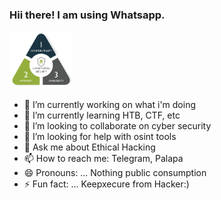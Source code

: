 ### Hii there! I am using Whatsapp.

<img src="preview.png" width="20%">

- 🔭 I’m currently working on what i'm doing
- 🌱 I’m currently learning HTB, CTF, etc
- 👯 I’m looking to collaborate on cyber security
- 🤔 I’m looking for help with osint tools
- 💬 Ask me about Ethical Hacking
- 📫 How to reach me: Telegram, Palapa
- 😄 Pronouns: ... Nothing public consumption
- ⚡ Fun fact: ... Keepxecure from Hacker:)

